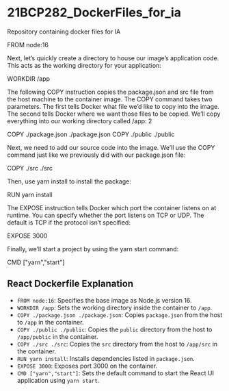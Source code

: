 # 21BCP282_DockerFiles_for_ia
Repository containing docker files for IA 

	
FROM node:16

Next, let’s quickly create a directory to house our image’s application code. This acts as the working directory for your application:


WORKDIR /app

The following COPY instruction copies the package.json and src file from the host machine to the container image. The COPY command takes two parameters. The first tells Docker what file we’d like to copy into the image. The second tells Docker where we want those files to be copied. We’ll copy everything into our working directory called /app:
2

COPY ./package.json ./package.json
COPY ./public ./public

Next, we need to add our source code into the image. We’ll use the COPY command just like we previously did with our package.json file:

COPY ./src ./src

Then, use yarn install to install the package:

RUN yarn install

The EXPOSE instruction tells Docker which port the container listens on at runtime. You can specify whether the port listens on TCP or UDP. The default is TCP if the protocol isn’t specified:

EXPOSE 3000

Finally, we’ll start a project by using the yarn start command:

CMD ["yarn","start"]



## React Dockerfile Explanation

- `FROM node:16`: Specifies the base image as Node.js version 16.
- `WORKDIR /app`: Sets the working directory inside the container to `/app`.
- `COPY ./package.json ./package.json`: Copies `package.json` from the host to `/app` in the container.
- `COPY ./public ./public`: Copies the `public` directory from the host to `/app/public` in the container.
- `COPY ./src ./src`: Copies the `src` directory from the host to `/app/src` in the container.
- `RUN yarn install`: Installs dependencies listed in `package.json`.
- `EXPOSE 3000`: Exposes port 3000 on the container.
- `CMD ["yarn","start"]`: Sets the default command to start the React UI application using `yarn start`.
